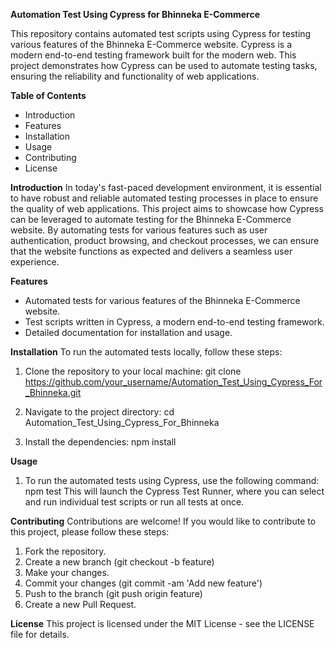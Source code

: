 **Automation Test Using Cypress for Bhinneka E-Commerce**

This repository contains automated test scripts using Cypress for testing various features of the Bhinneka E-Commerce website. Cypress is a modern end-to-end testing framework built for the modern web. This project demonstrates how Cypress can be used to automate testing tasks, ensuring the reliability and functionality of web applications.

**Table of Contents**
- Introduction
- Features
- Installation
- Usage
- Contributing
- License

**Introduction**
In today's fast-paced development environment, it is essential to have robust and reliable automated testing processes in place to ensure the quality of web applications. This project aims to showcase how Cypress can be leveraged to automate testing for the Bhinneka E-Commerce website. By automating tests for various features such as user authentication, product browsing, and checkout processes, we can ensure that the website functions as expected and delivers a seamless user experience.

**Features**
- Automated tests for various features of the Bhinneka E-Commerce website.
- Test scripts written in Cypress, a modern end-to-end testing framework.
- Detailed documentation for installation and usage.

**Installation**
To run the automated tests locally, follow these steps:

1. Clone the repository to your local machine: 
git clone https://github.com/your_username/Automation_Test_Using_Cypress_For_Bhinneka.git

2. Navigate to the project directory:
cd Automation_Test_Using_Cypress_For_Bhinneka

3. Install the dependencies:
npm install

**Usage**
1. To run the automated tests using Cypress, use the following command:
npm test
This will launch the Cypress Test Runner, where you can select and run individual test scripts or run all tests at once.

**Contributing**
Contributions are welcome! If you would like to contribute to this project, please follow these steps:
1. Fork the repository.
2. Create a new branch (git checkout -b feature)
3. Make your changes.
4. Commit your changes (git commit -am 'Add new feature')
5. Push to the branch (git push origin feature)
6. Create a new Pull Request.

**License**
This project is licensed under the MIT License - see the LICENSE file for details.
